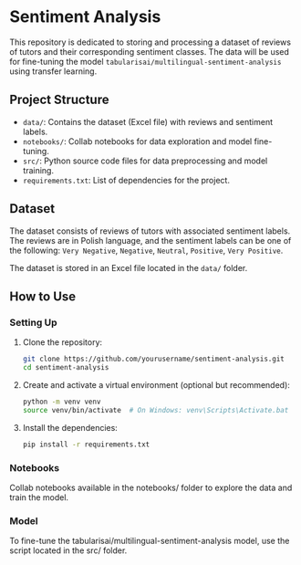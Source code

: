 # Sentiment Analysis

This repository is dedicated to storing and processing a dataset of reviews of tutors and their corresponding sentiment classes. 
The data will be used for fine-tuning the model `tabularisai/multilingual-sentiment-analysis` using transfer learning.

## Project Structure

- `data/`: Contains the dataset (Excel file) with reviews and sentiment labels.
- `notebooks/`: Collab notebooks for data exploration and model fine-tuning.
- `src/`: Python source code files for data preprocessing and model training.
- `requirements.txt`: List of dependencies for the project.

## Dataset

The dataset consists of reviews of tutors with associated sentiment labels. The reviews are in Polish language, and the sentiment labels can be one of the following: `Very Negative`, `Negative`, `Neutral`, `Positive`, `Very Positive`.

The dataset is stored in an Excel file located in the `data/` folder.

## How to Use

### Setting Up

1. Clone the repository:
   ```bash
   git clone https://github.com/yourusername/sentiment-analysis.git
   cd sentiment-analysis

2. Create and activate a virtual environment (optional but recommended):
   ```bash
   python -m venv venv
   source venv/bin/activate  # On Windows: venv\Scripts\Activate.bat

3. Install the dependencies:
   ```bash
   pip install -r requirements.txt

### Notebooks
Collab notebooks available in the notebooks/ folder to explore the data and train the model.

### Model
To fine-tune the tabularisai/multilingual-sentiment-analysis model, use the script located in the src/ folder.
